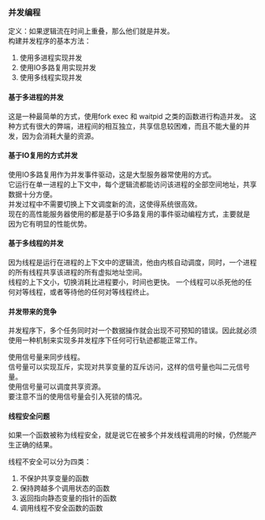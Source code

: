 ### 并发编程

定义：如果逻辑流在时间上重叠，那么他们就是并发。  
构建并发程序的基本方法：
1. 使用多进程实现并发
2. 使用IO多路复用实现并发
3. 使用多线程实现并发  

#### 基于多进程的并发

这是一种最简单的方式，使用fork exec 和 waitpid 之类的函数进行构造并发。
这种方式有很大的弊端，进程间的相互独立，共享信息较困难，而且不能大量的并发，因为会消耗大量的资源。

#### 基于IO复用的方式并发

使用IO多路复用作为并发事件驱动，这是大型服务器常使用的方式。  
它运行在单一进程的上下文中，每个逻辑流都能访问该进程的全部空间地址，共享数据十分方便。  
并发过程中不需要切换上下文调度新的流，这使得系统很高效。  
现在的高性能服务器使用的都是基于IO多路复用的事件驱动编程方式，主要就是因为它有明显的性能优势。

#### 基于多线程的并发

因为线程是运行在进程的上下文中的逻辑流，他由内核自动调度，同时，一个进程的所有线程共享该进程的所有虚拟地址空间。  
线程的上下文小，切换消耗比进程要小，时间也更快。
一个线程可以杀死他的任何对等线程，或者等待他的任何对等线程终止。

#### 并发带来的竞争

并发程序下，多个任务同时对一个数据操作就会出现不可预知的错误。因此就必须使用一种机制来实现多并发程序下任何可行轨迹都能正常工作。  

使用信号量来同步线程。  
信号量可以实现互斥，实现对共享变量的互斥访问，这样的信号量也叫二元信号量。  
使用信号量可以调度共享资源。  
要注意不当的使用信号量会引入死锁的情况。

#### 线程安全问题

如果一个函数被称为线程安全，就是说它在被多个并发线程调用的时候，仍然能产生正确的结果。

线程不安全可以分为四类：
1. 不保护共享变量的函数
2. 保持跨越多个调用状态的函数
3. 返回指向静态变量的指针的函数
4. 调用线程不安全函数的函数
